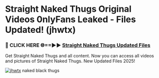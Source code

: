 # Straight Naked Thugs Original Videos 0nlyFans Leaked - Files Updated! (jhwtx)

<h3>🔴 CLICK HERE 🌐==►► <a href="https://tinyurl.com/up5wt9bj" rel="nofollow">Straight Naked Thugs Updated Files</a></h3>

Get Straight Naked Thugs and all content. Now you can access all videos and pictures of Straight Naked Thugs. New Updated Files 2025!

[![jhwtx](https://i.imgur.com/ABiUzMV.gif)](https://tinyurl.com/up5wt9bj)
naked black thugs